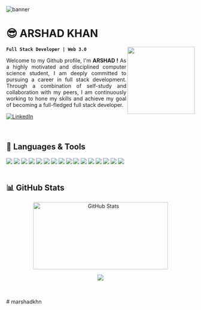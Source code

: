 <img src="./assets/mario.gif" alt="banner">
<div align="center">
    <h1 align="left">😎 <b>ARSHAD KHAN </b></h1>
    <img align="right" width="180px" height="180px" src="./assets/luffy.gif" loop="infinite"/>
</div>

**`Full Stack Developer | Web 3.0`**

<p style='text-align: justify;'>
Welcome to my Github profile, I'm <b>ARSHAD !</b>  As a highly motivated and disciplined computer science student, I am deeply committed to pursuing a career in full stack development. Through a combination of self-study and collaboration with my peers, I am continuously working to hone my skills and achieve my goal of becoming a full-fledged full stack developer. 
</p>

<p align="left">
    <a href="https://www.linkedin.com/in/thearshadkhan/">
        <img alt="LinkedIn" title="Checkout My LinkedIn Profile" src="https://custom-icon-badges.demolab.com/badge/LinkedIn-0077B5?style=for-the-badge&logo=linkedin&logoColor=white"/>
    </a>
</p>

<br />
<h2 align="left">🌟 <b> Languages & Tools </b></h2>
<div>
    <img src="https://img.shields.io/badge/c-%2300599C.svg?style=for-the-badge&logo=c&logoColor=white" />
    <img src="https://img.shields.io/badge/java-%23ED8B00.svg?style=for-the-badge&logo=java&logoColor=white" />
    <img src="https://img.shields.io/badge/MongoDB-4EA94B?style=for-the-badge&logo=mongodb&logoColor=white" />
    <img src="https://img.shields.io/badge/Express.js-404D59?style=for-the-badge&logo=express&logoColor=white" />
    <img src="https://img.shields.io/badge/React-20232A?style=for-the-badge&logo=react&logoColor=white" />
    <img src="https://img.shields.io/badge/Node.js-43853D?style=for-the-badge&logo=node.js&logoColor=white" />
    <img src="https://img.shields.io/badge/HTML5-F16529?style=for-the-badge&logo=html5&logoColor=white" />
    <img src="https://img.shields.io/badge/CSS3-1572B6?style=for-the-badge&logo=css3&logoColor=white" />
    <img src="https://img.shields.io/badge/JavaScript-F7DF1E?style=for-the-badge&logo=javascript&logoColor=white" />
    <img src="https://img.shields.io/badge/Git-F05032?style=for-the-badge&logo=git&logoColor=white" />
    <img src="https://img.shields.io/badge/SASS-hotpink.svg?style=for-the-badge&logo=SASS&logoColor=white" />
    <img src="https://img.shields.io/badge/tailwindcss-%2338B2AC.svg?style=for-the-badge&logo=tailwind-css&logoColor=white" />
    <img src="https://img.shields.io/badge/figma-%23F24E1E.svg?style=for-the-badge&logo=figma&logoColor=white" />
    <img src="https://img.shields.io/badge/Firebase-FF9900?style=for-the-badge&logo=firebase&logoColor=white" />
    <img src="https://img.shields.io/badge/Markdown-000000?style=for-the-badge&logo=markdown&logoColor=white" />
    <img src="https://img.shields.io/badge/Redux-593D88?style=for-the-badge&logo=redux&logoColor=white" />    
</div>

<br />
<h2 align="left">📊 <b> GitHub Stats </b></h2>

<div align="center">
    <img width="360px" alt="GitHub Stats" height="180px" float="left" src="https://awesome-github-stats.azurewebsites.net/user-stats/marshadkhn?theme=dark&cardType=github&ring=D4AF37&show_icons=true&preferLogin=true&title=D4AF37">

![](https://github-readme-streak-stats.herokuapp.com/?user=marshadkhn&theme=dark)
</div>
<br />
<br />
#   m a r s h a d k h n  
 
